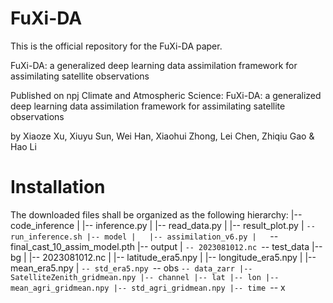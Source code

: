 # FuXi-DA
This is the official repository for the FuXi-DA paper.

FuXi-DA: a generalized deep learning data assimilation framework for assimilating satellite observations

Published on npj Climate and Atmospheric Science: FuXi-DA: a generalized deep learning data assimilation framework for assimilating satellite observations

by Xiaoze Xu, Xiuyu Sun, Wei Han, Xiaohui Zhong, Lei Chen, Zhiqiu Gao & Hao Li

# Installation
The downloaded files shall be organized as the following hierarchy:
|-- code_inference
|   |-- inference.py
|   |-- read_data.py
|   |-- result_plot.py
|   `-- run_inference.sh
|-- model
|   |-- assimilation_v6.py
|   `-- final_cast_10_assim_model.pth
|-- output
|   `-- 2023081012.nc
`-- test_data
    |-- bg
    |   |-- 2023081012.nc
    |   |-- latitude_era5.npy
    |   |-- longitude_era5.npy
    |   |-- mean_era5.npy
    |   `-- std_era5.npy
    `-- obs
        `-- data_zarr
            |-- SatelliteZenith_gridmean.npy
            |-- channel
            |-- lat
            |-- lon
            |-- mean_agri_gridmean.npy
            |-- std_agri_gridmean.npy
            |-- time
            `-- x
